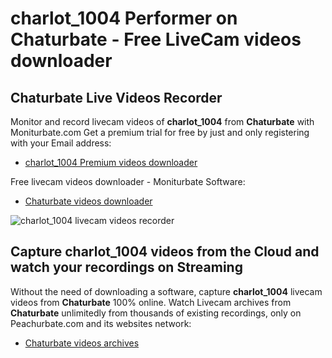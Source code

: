 # charlot_1004 Performer on Chaturbate - Free LiveCam videos downloader

## Chaturbate Live Videos Recorder

Monitor and record livecam videos of **charlot_1004** from **Chaturbate** with Moniturbate.com
Get a premium trial for free by just and only registering with your Email address:
* [charlot_1004 Premium videos downloader](https://moniturbate.com/request-demo-licence-key.html)

Free livecam videos downloader - Moniturbate Software:
* [Chaturbate videos downloader](https://moniturbate.com/moniturbate-download-software.html)

![charlot_1004 livecam videos recorder](https://peachurnet.com/templates/moniturbate-software.png)


## Capture charlot_1004 videos from the Cloud and watch your recordings on Streaming

Without the need of downloading a software, capture **charlot_1004** livecam videos from **Chaturbate** 100% online.
Watch Livecam archives from **Chaturbate** unlimitedly from thousands of existing recordings, only on Peachurbate.com and its websites network:
* [Chaturbate videos archives](https://peachurnet.com/)